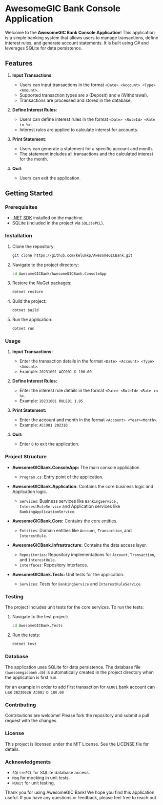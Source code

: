 # AwesomeGIC Bank Console Application

Welcome to the **AwesomeGIC Bank Console Application**! This application is a simple banking system that allows users to manage transactions, define interest rules, and generate account statements. It is built using C# and leverages SQLite for data persistence.

## Features

1. **Input Transactions**:
   - Users can input transactions in the format `<Date> <Account> <Type> <Amount>`.
   - Supported transaction types are `D` (Deposit) and `W` (Withdrawal).
   - Transactions are processed and stored in the database.

2. **Define Interest Rules**:
   - Users can define interest rules in the format `<Date> <RuleId> <Rate in %>`.
   - Interest rules are applied to calculate interest for accounts.

3. **Print Statement**:
   - Users can generate a statement for a specific account and month.
   - The statement includes all transactions and the calculated interest for the month.

4. **Quit**:
   - Users can exit the application.

## Getting Started

### Prerequisites

- [.NET SDK](https://dotnet.microsoft.com/download) installed on the machine.
- SQLite (included in the project via `SQLitePCL`).

### Installation

1. Clone the repository:
   ```bash
   git clone https://github.com/kelumkp/AwesomeGICBank.git

2. Navigate to the project directory:
   ```bash
   cd AwesomeGICBank/AwesomeGICBank.ConsoleApp
3. Restore the NuGet packages:
   ```bash
   dotnet restore
4. Build the project:
   ```bash
   dotnet build
5. Run the application: 
   ```bash
   dotnet run

### Usage

1. **Input Transactions:**
   - Enter the transaction details in the format `<Date> <Account> <Type> <Amount>`.
   - Example: `20231001 ACC001 D 100.00`

2. **Define Interest Rules:**
   - Enter the interest rule details in the format `<Date> <RuleId> <Rate in %>`.
   - Example: `20231001 RULE01 1.95`

3. **Print Statement:**
   - Enter the account and month in the format `<Account> <Year><Month>`.
   - Example: `ACC001 202310`

4. **Quit:**
   - Enter `Q` to exit the application.

### Project Structure

- **AwesomeGICBank.ConsoleApp:** The main console application.
  - `Program.cs`: Entry point of the application.

- **AwesomeGICBank.Application:** Contains the core business logic and Application logic.
  - `Services`: Business services like `BankingService` , `InterestRuleService` and Application services like `BankingApplicationService`.

- **AwesomeGICBank.Core:** Contains the core entities.
  - `Entities`: Domain entities like `Account`, `Transaction`, and `InterestRule`.

- **AwesomeGICBank.Infrastructure:** Contains the data access layer.
  - `Repositories`: Repository implementations for `Account`, `Transaction`, and `InterestRule`.
  - `Interfaces`: Repository interfaces.

- **AwesomeGICBank.Tests:** Unit tests for the application.
  - `Services`: Tests for `BankingService` and `InterestRuleService`.


### Testing

The project includes unit tests for the core services. To run the tests:

1. Navigate to the test project:
   ```bash
   cd AwesomeGICBank.Tests

2. Run the tests:

   ```bash
   dotnet test

### Database
The application uses SQLite for data persistence. The database file (`awesomegicbank.db`) is automatically created in the project directory when the application is first run.

for an example in order to add first transaction for `AC001` bank account can use `20230626 AC001 D 100.00`


### Contributing
Contributions are welcome! Please fork the repository and submit a pull request with the changes.

### License
This project is licensed under the MIT License. See the LICENSE file for details.

### Acknowledgments
 - `SQLitePCL` for SQLite database access.
 - `Moq` for mocking in unit tests.
 - `NUnit` for unit testing.
	
Thank you for using AwesomeGIC Bank! We hope you find this application useful. If you have any questions or feedback, please feel free to reach out.
